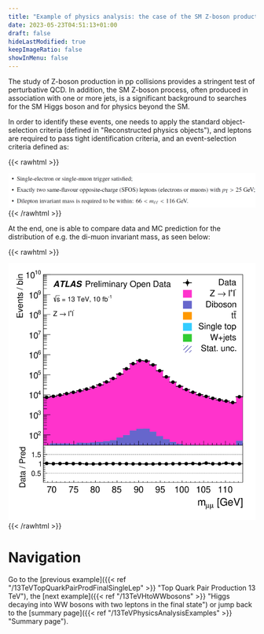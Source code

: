 ```yaml
---
title: "Example of physics analysis: the case of the SM Z-boson production in the two-lepton final state"
date: 2023-05-23T04:51:13+01:00
draft: false
hideLastModified: true
keepImageRatio: false
showInMenu: false
---
```


The study of Z-boson production in pp collisions provides a stringent test of perturbative QCD. In addition, the SM Z-boson process, often produced in association with one or more jets, is a significant background to searches for the SM Higgs boson and for physics beyond the SM.

In order to identify these events, one needs to apply the standard object-selection criteria (defined in "Reconstructed physics objects"), and leptons are required to pass tight identification criteria, and an event-selection criteria defined as:

{{< rawhtml >}}
<CENTER>
<img src="images/DL1.png" width="800" />
</CENTER>
{{< /rawhtml >}}

At the end, one is able to compare data and MC prediction for the distribution of e.g. the di-muon invariant mass, as seen below:

{{< rawhtml >}}
<CENTER>
<img src="images/fig_04h.png" width="600" />
</CENTER>
{{< /rawhtml >}}

# Navigation
Go to the [previous example]({{< ref "/13TeVTopQuarkPairProdFinalSingleLep" >}} "Top Quark Pair Production 13 TeV"), the [next example]({{< ref "/13TeVHtoWWbosons" >}} "Higgs decaying into WW bosons with two leptons in the final state") or jump back to the [summary page]({{< ref "/13TeVPhysicsAnalysisExamples" >}} "Summary page").